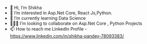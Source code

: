 - 👋 Hi, I’m Shikha
- 👀 I’m interested in Asp.Net Core, React Js,Python.
- 🌱 I’m currently learning Data Science
- 👩🏼‍💻 I’m looking to collaborate on Asp.Net Core , Python Projects
- 📫 How to reach me  LinkedIn Profile - https://www.linkedin.com/in/shikha-pandey-78093383/

<!---
Shikha1234/Shikha1234 is a ✨ special ✨ repository because its `README.md` (this file) appears on your GitHub profile.
You can click the Preview link to take a look at your changes.
--->
